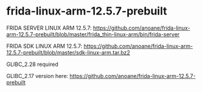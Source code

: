 # frida-linux-arm-12.5.7-prebuilt
FRIDA SERVER LINUX ARM 12.5.7: https://github.com/anoane/frida-linux-arm-12.5.7-prebuilt/blob/master/frida_thin-linux-arm/bin/frida-server

FRIDA SDK LINUX ARM 12.5.7: https://github.com/anoane/frida-linux-arm-12.5.7-prebuilt/blob/master/sdk-linux-arm.tar.bz2

GLIBC_2.28 required

GLIBC_2.17 version here: https://github.com/anoane/frida-linux-arm-12.5.7-prebuilt
